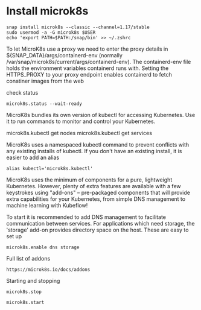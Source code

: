 # Install microk8s

    snap install microk8s --classic --channel=1.17/stable
    sudo usermod -a -G microk8s $USER
    echo 'export PATH=$PATH:/snap/bin' >> ~/.zshrc

To let MicroK8s use a proxy we need to enter the proxy details in \${SNAP_DATA}/args/containerd-env (normally /var/snap/microk8s/current/args/containerd-env). The containerd-env file holds the environment variables containerd runs with. Setting the HTTPS_PROXY to your proxy endpoint enables containerd to fetch conatiner images from the web

check status

    microk8s.status --wait-ready

MicroK8s bundles its own version of kubectl for accessing Kubernetes. Use it to run commands to monitor and control your Kubernetes.

microk8s.kubectl get nodes
microk8s.kubectl get services

MicroK8s uses a namespaced kubectl command to prevent conflicts with any existing installs of kubectl. If you don't have an existing install, it is easier to add an alias

    alias kubectl='microk8s.kubectl'

MicroK8s uses the minimum of components for a pure, lightweight Kubernetes. However, plenty of extra features are available with a few keystrokes using "add-ons" – pre-packaged components that will provide extra capabilities for your Kubernetes, from simple DNS management to machine learning with Kubeflow!

To start it is recommended to add DNS management to facilitate communication between services. For applications which need storage, the 'storage' add-on provides directory space on the host. These are easy to set up

    microk8s.enable dns storage

Full list of addons

    https://microk8s.io/docs/addons

Starting and stopping

    microk8s.stop

    microk8s.start
